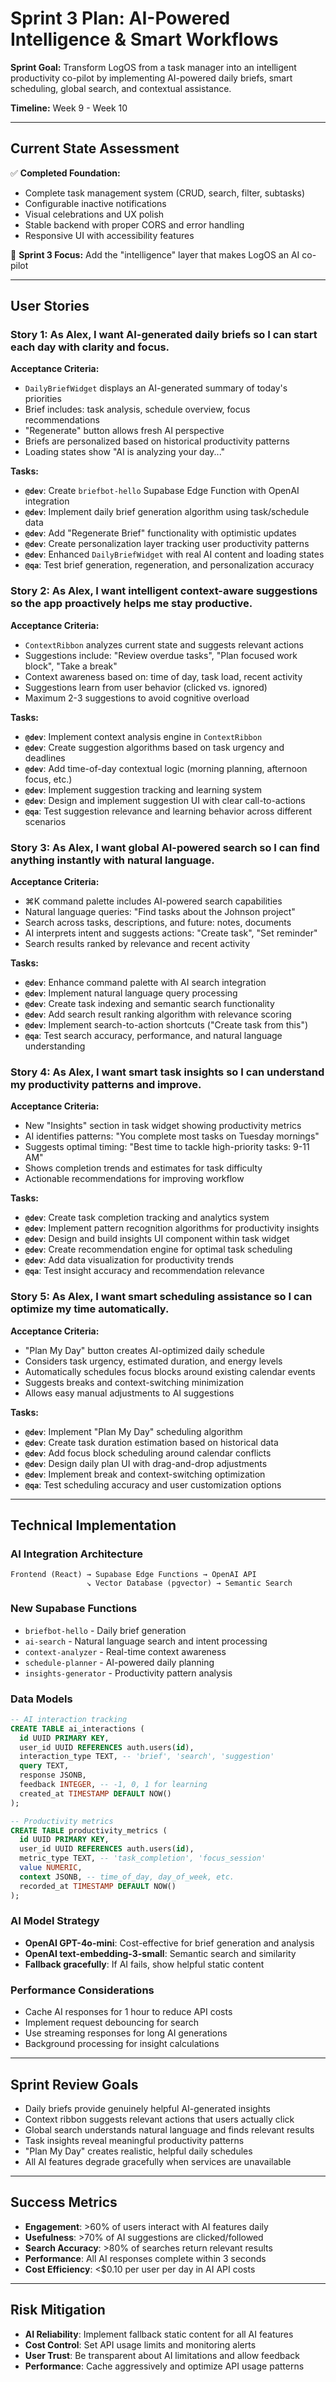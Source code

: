 # Sprint 3 Plan: AI-Powered Intelligence & Smart Workflows

**Sprint Goal:** Transform LogOS from a task manager into an intelligent productivity co-pilot by implementing AI-powered daily briefs, smart scheduling, global search, and contextual assistance.

**Timeline:** Week 9 - Week 10

---

## Current State Assessment

✅ **Completed Foundation:**
- Complete task management system (CRUD, search, filter, subtasks)
- Configurable inactive notifications
- Visual celebrations and UX polish
- Stable backend with proper CORS and error handling
- Responsive UI with accessibility features

🎯 **Sprint 3 Focus:** Add the "intelligence" layer that makes LogOS an AI co-pilot

---

## User Stories

### Story 1: As Alex, I want AI-generated daily briefs so I can start each day with clarity and focus.

**Acceptance Criteria:**
- `DailyBriefWidget` displays an AI-generated summary of today's priorities
- Brief includes: task analysis, schedule overview, focus recommendations
- "Regenerate" button allows fresh AI perspective
- Briefs are personalized based on historical productivity patterns
- Loading states show "AI is analyzing your day..."

**Tasks:**
- **`@dev`**: Create `briefbot-hello` Supabase Edge Function with OpenAI integration
- **`@dev`**: Implement daily brief generation algorithm using task/schedule data
- **`@dev`**: Add "Regenerate Brief" functionality with optimistic updates
- **`@dev`**: Create personalization layer tracking user productivity patterns
- **`@dev`**: Enhanced `DailyBriefWidget` with real AI content and loading states
- **`@qa`**: Test brief generation, regeneration, and personalization accuracy

### Story 2: As Alex, I want intelligent context-aware suggestions so the app proactively helps me stay productive.

**Acceptance Criteria:**
- `ContextRibbon` analyzes current state and suggests relevant actions
- Suggestions include: "Review overdue tasks", "Plan focused work block", "Take a break"
- Context awareness based on: time of day, task load, recent activity
- Suggestions learn from user behavior (clicked vs. ignored)
- Maximum 2-3 suggestions to avoid cognitive overload

**Tasks:**
- **`@dev`**: Implement context analysis engine in `ContextRibbon`
- **`@dev`**: Create suggestion algorithms based on task urgency and deadlines
- **`@dev`**: Add time-of-day contextual logic (morning planning, afternoon focus, etc.)
- **`@dev`**: Implement suggestion tracking and learning system
- **`@dev`**: Design and implement suggestion UI with clear call-to-actions
- **`@qa`**: Test suggestion relevance and learning behavior across different scenarios

### Story 3: As Alex, I want global AI-powered search so I can find anything instantly with natural language.

**Acceptance Criteria:**
- ⌘K command palette includes AI-powered search capabilities
- Natural language queries: "Find tasks about the Johnson project"
- Search across tasks, descriptions, and future: notes, documents
- AI interprets intent and suggests actions: "Create task", "Set reminder"
- Search results ranked by relevance and recent activity

**Tasks:**
- **`@dev`**: Enhance command palette with AI search integration
- **`@dev`**: Implement natural language query processing
- **`@dev`**: Create task indexing and semantic search functionality
- **`@dev`**: Add search result ranking algorithm with relevance scoring
- **`@dev`**: Implement search-to-action shortcuts ("Create task from this")
- **`@qa`**: Test search accuracy, performance, and natural language understanding

### Story 4: As Alex, I want smart task insights so I can understand my productivity patterns and improve.

**Acceptance Criteria:**
- New "Insights" section in task widget showing productivity metrics
- AI identifies patterns: "You complete most tasks on Tuesday mornings"
- Suggests optimal timing: "Best time to tackle high-priority tasks: 9-11 AM"
- Shows completion trends and estimates for task difficulty
- Actionable recommendations for improving workflow

**Tasks:**
- **`@dev`**: Create task completion tracking and analytics system
- **`@dev`**: Implement pattern recognition algorithms for productivity insights
- **`@dev`**: Design and build insights UI component within task widget
- **`@dev`**: Create recommendation engine for optimal task scheduling
- **`@dev`**: Add data visualization for productivity trends
- **`@qa`**: Test insight accuracy and recommendation relevance

### Story 5: As Alex, I want smart scheduling assistance so I can optimize my time automatically.

**Acceptance Criteria:**
- "Plan My Day" button creates AI-optimized daily schedule
- Considers task urgency, estimated duration, and energy levels
- Automatically schedules focus blocks around existing calendar events
- Suggests breaks and context-switching minimization
- Allows easy manual adjustments to AI suggestions

**Tasks:**
- **`@dev`**: Implement "Plan My Day" scheduling algorithm
- **`@dev`**: Create task duration estimation based on historical data
- **`@dev`**: Add focus block scheduling around calendar conflicts
- **`@dev`**: Design daily plan UI with drag-and-drop adjustments
- **`@dev`**: Implement break and context-switching optimization
- **`@qa`**: Test scheduling accuracy and user customization options

---

## Technical Implementation

### AI Integration Architecture
```
Frontend (React) → Supabase Edge Functions → OpenAI API
                 ↘ Vector Database (pgvector) → Semantic Search
```

### New Supabase Functions
- `briefbot-hello` - Daily brief generation
- `ai-search` - Natural language search and intent processing
- `context-analyzer` - Real-time context awareness
- `schedule-planner` - AI-powered daily planning
- `insights-generator` - Productivity pattern analysis

### Data Models
```sql
-- AI interaction tracking
CREATE TABLE ai_interactions (
  id UUID PRIMARY KEY,
  user_id UUID REFERENCES auth.users(id),
  interaction_type TEXT, -- 'brief', 'search', 'suggestion'
  query TEXT,
  response JSONB,
  feedback INTEGER, -- -1, 0, 1 for learning
  created_at TIMESTAMP DEFAULT NOW()
);

-- Productivity metrics
CREATE TABLE productivity_metrics (
  id UUID PRIMARY KEY,
  user_id UUID REFERENCES auth.users(id),
  metric_type TEXT, -- 'task_completion', 'focus_session'
  value NUMERIC,
  context JSONB, -- time_of_day, day_of_week, etc.
  recorded_at TIMESTAMP DEFAULT NOW()
);
```

### AI Model Strategy
- **OpenAI GPT-4o-mini**: Cost-effective for brief generation and analysis
- **OpenAI text-embedding-3-small**: Semantic search and similarity
- **Fallback gracefully**: If AI fails, show helpful static content

### Performance Considerations
- Cache AI responses for 1 hour to reduce API costs
- Implement request debouncing for search
- Use streaming responses for long AI generations
- Background processing for insight calculations

---

## Sprint Review Goals
- Daily briefs provide genuinely helpful AI-generated insights
- Context ribbon suggests relevant actions that users actually click
- Global search understands natural language and finds relevant results
- Task insights reveal meaningful productivity patterns
- "Plan My Day" creates realistic, helpful daily schedules
- All AI features degrade gracefully when services are unavailable

---

## Success Metrics
- **Engagement**: >60% of users interact with AI features daily
- **Usefulness**: >70% of AI suggestions are clicked/followed
- **Search Accuracy**: >80% of searches return relevant results
- **Performance**: All AI responses complete within 3 seconds
- **Cost Efficiency**: <$0.10 per user per day in AI API costs

---

## Risk Mitigation
- **AI Reliability**: Implement fallback static content for all AI features
- **Cost Control**: Set API usage limits and monitoring alerts
- **User Trust**: Be transparent about AI limitations and allow feedback
- **Performance**: Cache aggressively and optimize API usage patterns 